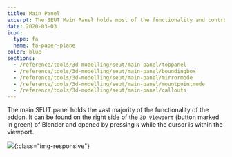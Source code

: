 ```yaml
---
title: Main Panel
excerpt: The SEUT Main Panel holds most of the functionality and controls of the addon.
date: 2020-03-03
icon:
  type: fa
  name: fa-paper-plane
color: blue
sections:
  - /reference/tools/3d-modelling/seut/main-panel/toppanel
  - /reference/tools/3d-modelling/seut/main-panel/boundingbox
  - /reference/tools/3d-modelling/seut/main-panel/mirrormode
  - /reference/tools/3d-modelling/seut/main-panel/mountpointmode
  - /reference/tools/3d-modelling/seut/main-panel/callouts
---
```

The main SEUT panel holds the vast majority of the functionality of the addon. It can be found on the right side of the `3D Viewport` (button marked in green) of Blender and opened by pressing `N` while the cursor is within the viewport.

![](/modding-reference/assets/images/reference/seut/main-panel.png){:class="img-responsive"}